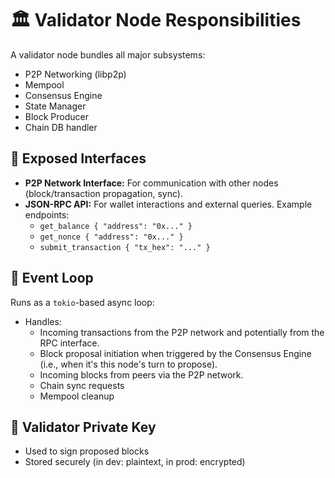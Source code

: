 # 🏛️ Validator Node Responsibilities

A validator node bundles all major subsystems:

- P2P Networking (libp2p)
- Mempool
- Consensus Engine
- State Manager
- Block Producer
- Chain DB handler

## 📡 Exposed Interfaces

- **P2P Network Interface:** For communication with other nodes (block/transaction propagation, sync).
- **JSON-RPC API:** For wallet interactions and external queries. Example endpoints:
    - `get_balance { "address": "0x..." }`
    - `get_nonce { "address": "0x..." }`
    - `submit_transaction { "tx_hex": "..." }`

## 🧵 Event Loop

Runs as a `tokio`-based async loop:

- Handles:
    - Incoming transactions from the P2P network and potentially from the RPC interface.
    - Block proposal initiation when triggered by the Consensus Engine (i.e., when it's this node's turn to propose).
    - Incoming blocks from peers via the P2P network.
    - Chain sync requests
    - Mempool cleanup

## 🔐 Validator Private Key

- Used to sign proposed blocks
- Stored securely (in dev: plaintext, in prod: encrypted)